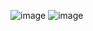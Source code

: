 ![image](https://github.com/MAXBAF1/AroundCompose/assets/63009846/700f2661-b818-4c3d-bc53-81c3c3028db9)
![image](https://github.com/MAXBAF1/AroundCompose/assets/63009846/ad04fc82-064c-4077-98fb-790b8c57cae6)
